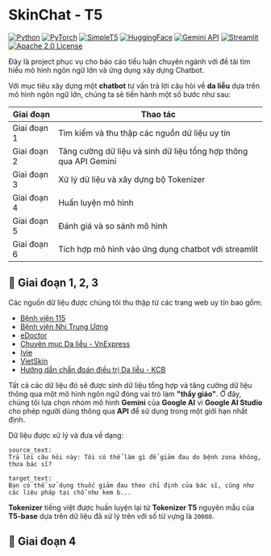 # SkinChat - T5

[![Python](https://img.shields.io/badge/3.10-green?style=flat-square&logo=Python&label=Python&labelColor=green&color=grey)](https://www.python.org/downloads/release/python-3100/)
[![PyTorch](https://img.shields.io/badge/11.8-black?style=flat-square&logo=PyTorch&logoColor=red&label=Torch&labelColor=orange&color=grey)](https://pytorch.org/)
[![SimpleT5](https://img.shields.io/badge/T5%20Base-black?style=flat-square&logo=Google&logoColor=red&label=SimpleT5&labelColor=black&color=grey)](https://pypi.org/project/simplet5/)
[![HuggingFace](https://img.shields.io/badge/transformers-black?style=flat-square&logo=HuggingFace&logoColor=red&label=HuggingFace&labelColor=yellow&color=grey)](https://pypi.org/project/transformers/)
[![Gemini API](https://img.shields.io/badge/Free_API-black?style=flat-square&logo=Google&logoColor=white&label=Gemini&labelColor=blue&color=grey)](https://ai.google.dev/)
[![Streamlit](https://img.shields.io/badge/Streamlit-Application-red?logo=Streamlit&logoColor=Red&labelColor=white)](https://docs.streamlit.io/)
[![Apache 2.0 License](https://img.shields.io/badge/Apache_2.0-blue?style=flat-square&logo=License&logoColor=red&label=License&labelColor=blue&color=grey)](https://www.apache.org/licenses/LICENSE-2.0)

Đây là project phục vụ cho báo cáo tiểu luận chuyên ngành với đề tài tìm hiểu mô hình ngôn ngữ lớn và ứng dụng xây dựng Chatbot.

Với mục tiêu xây dựng một **chatbot** tư vấn trả lời câu hỏi về **da liễu** dựa trên mô hình ngôn ngữ lớn, chúng ta sẽ tiến hành một số bước như sau:

| Giai đoạn | Thao tác |
|-----------|----------|
| Giai đoạn 1 | Tìm kiếm và thu thập các nguồn dữ liệu uy tín |
| Giai đoạn 2 | Tăng cường dữ liệu và sinh dữ liệu tổng hợp thông qua API Gemini |
| Giai đoạn 3 | Xử lý dữ liệu và xây dựng bộ Tokenizer |
| Giai đoạn 4 | Huấn luyện mô hình |
| Giai đoạn 5 | Đánh giá và so sánh mô hình |
| Giai đoạn 6 | Tích hợp mô hình vào ứng dụng chatbot với streamlit |

## 📄 Giai đoạn 1, 2, 3

Các nguồn dữ liệu được chúng tôi thu thập từ các trang web uy tín bao gồm: 

- [Bệnh viện 115](https://benhvien115.com.vn/)
- [Bệnh viện Nhi Trung Ương](http://benhviennhi.org.vn/)
- [eDoctor](https://edoctor.io/)
- [Chuyên mục Da liễu - VnExpress](https://vnexpress.net/suc-khoe/cac-benh/da-lieu)
- [Ivie](https://ivie.vn/)
- [VietSkin](https://www.vietskin.vn/)
- [Hướng dẫn chẩn đoán điều trị Da liễu - KCB](https://kcb.vn/upload/2005611/20210723/Huong-dan-chan-doan-dieu-tri-Da-lieu.pdf)

Tất cả các dữ liệu đó sẽ được sinh dữ liệu tổng hợp và tăng cường dữ liệu thông qua một mô hình ngôn ngữ đóng vai trò làm **"thầy giáo"**. Ở đây, chúng tôi lựa chọn nhóm mô hình **Gemini** của **Google AI** vì **Google AI Studio** cho phép người dùng thông qua **API** để sử dụng trong một giới hạn nhất định. 

Dữ liệu được xử lý và đưa về dạng:
```
source_text:
Trả lời câu hỏi này: Tôi có thể làm gì để giảm đau do bệnh zona không, thưa bác sĩ?

target_text:
Bạn có thể sử dụng thuốc giảm đau theo chỉ định của bác sĩ, cũng như các liệu pháp tại chỗ như kem b...
```

**Tokenizer** tiếng việt được huấn luyện lại từ **Tokenizer T5** nguyên mẫu của **T5-base** dựa trên dữ liệu đã xử lý trên với số từ vựng là `20000`.

## 🦾 Giai đoạn 4
